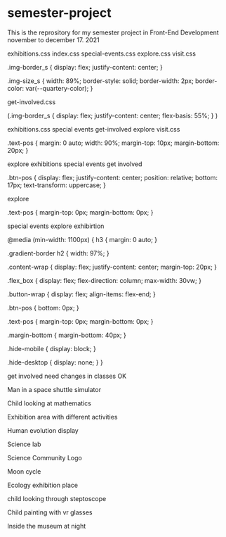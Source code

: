# semester-project

This is the reprository for my semester project in Front-End Development november to december 17. 2021

exhibitions.css
index.css
special-events.css
explore.css
visit.css

.img-border_s {
display: flex;
justify-content: center;
}

.img-size_s {
width: 89%;
border-style: solid;
border-width: 2px;
border-color: var(--quartery-color);
}

get-involved.css

(.img-border_s {
display: flex;
justify-content: center;
flex-basis: 55%;
}
)

exhibitions.css
special events
get-involved
explore
visit.css

.text-pos {
margin: 0 auto;
width: 90%;
margin-top: 10px;
margin-bottom: 20px;
}

explore
exhibitions
special events
get involved

.btn-pos {
display: flex;
justify-content: center;
position: relative;
bottom: 17px;
text-transform: uppercase;
}

explore

.text-pos {
margin-top: 0px;
margin-bottom: 0px;
}

special events
explore
exhibirtion

@media (min-width: 1100px) {
h3 {
margin: 0 auto;
}

.gradient-border h2 {
width: 97%;
}

.content-wrap {
display: flex;
justify-content: center;
margin-top: 20px;
}

.flex_box {
display: flex;
flex-direction: column;
max-width: 30vw;
}

.button-wrap {
display: flex;
align-items: flex-end;
}

.btn-pos {
bottom: 0px;
}

.text-pos {
margin-top: 0px;
margin-bottom: 0px;
}

.margin-bottom {
margin-bottom: 40px;
}

.hide-mobile {
display: block;
}

.hide-desktop {
display: none;
}
}

get involved need changes in classes OK

Man in a space shuttle simulator

Child looking at mathematics

Exhibition area with different activities

Human evolution display

Science lab

Science Community Logo

Moon cycle

Ecology exhibition place

child looking through steptoscope

Child painting with vr glasses

Inside the museum at night
